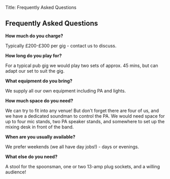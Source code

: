 Title: Frequently Asked Questions

## Frequently Asked Questions

**How much do you charge?**

Typically £200-£300 per gig - contact us to discuss.

**How long do you play for?**

For a typical pub gig we would play two sets of approx. 45 mins, but can adapt our set to suit the gig.

**What equipment do you bring?**

We supply all our own equipment including PA and lights.

**How much space do you need?**

We can try to fit into any venue! But don't forget there are four of us, and we have a dedicated soundman to control the PA. We would need space for up to four mic stands, two PA speaker stands, and somewhere to set up the mixing desk in front of the band.

**When are you usually available?**

We prefer weekends (we all have day jobs!) - days or evenings.

**What else do you need?**

A stool for the spoonsman, one or two 13-amp plug sockets, and a willing audience!


